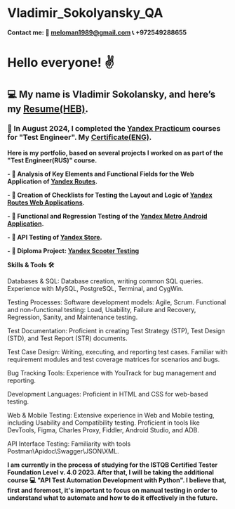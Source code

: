 # Vladimir_Sokolyansky_QA

**Contact me: 📧 meloman1989@gmail.com 📞 +972549288655**

# Hello everyone! ✌️
## 💻 My name is Vladimir Sokolansky, and here’s my [Resume(HEB)](https://drive.google.com/file/d/1VVVQkm0BWh9kAjdYYXeXvdNifxDSENBJ/view).
### 📝 In August 2024, I completed the [Yandex Practicum](https://practicum.yandex.ru/) courses for "Test Engineer". My [Сertificate(ENG)](https://drive.google.com/file/d/1ZTHs7CNX_7MdgNyAOjaBHHxlFnnHBhe_/view).

**Here is my portfolio, based on several projects I worked on as part of the "Test Engineer(RUS)" course.**

**- :page_facing_up: Analysis of Key Elements and Functional Fields for the Web Application of [Yandex Routes](https://docs.google.com/spreadsheets/d/16Piuv21_pt1afyliG-tiWUx9xBHUE87u25plMgAkE64/edit?gid=483862348#gid=483862348).**

**- :newspaper: Creation of Checklists for Testing the Layout and Logic of [Yandex Routes Web Applications](https://docs.google.com/document/d/1Ft5XXduJBn2-1McsWgn9yJZDpu23CKGuA49aUBqGx90/edit?tab=t.0).**

**- :iphone: Functional and Regression Testing of the [Yandex Metro Android Application](https://docs.google.com/document/d/1L5gOk_rl2XOW-NjiL5IjBEqZ5XXehSmHVsjo8MOPRDM/edit?tab=t.0).**

**- :satellite: API Testing of [Yandex Store](https://docs.google.com/document/d/1KW_NXQ9oeqQnLqcpqewLn095gM0EzQYVC6eTOLW7CDQ/edit?tab=t.0).**

**- :scroll: Diploma Project: [Yandex Scooter Testing](https://docs.google.com/document/d/1bAQ3Mf3YyvCP0K9X1_21hmNxKx2Vd59RBSBwl-iinIc/edit?tab=t.0)**

**Skills & Tools 🛠️**

Databases & SQL:
Database creation, writing common SQL queries.
Experience with MySQL, PostgreSQL, Terminal, and CygWin.

Testing Processes:
Software development models: Agile, Scrum.
Functional and non-functional testing: Load, Usability, Failure and Recovery, Regression, Sanity, and Maintenance testing.

Test Documentation:
Proficient in creating Test Strategy (STP), Test Design (STD), and Test Report (STR) documents.

Test Case Design:
Writing, executing, and reporting test cases.
Familiar with requirement modules and test coverage matrices for scenarios and bugs.

Bug Tracking Tools:
Experience with YouTrack for bug management and reporting.

Development Languages:
Proficient in HTML and CSS for web-based testing.

Web & Mobile Testing:
Extensive experience in Web and Mobile testing, including Usability and Compatibility testing.
Proficient in tools like DevTools, Figma, Charles Proxy, Fiddler, Android Studio, and ADB.

API Interface Testing:
Familiarity with tools Postman\Apidoc\Swagger\JSON\XML.

**I am currently in the process of studying for the ISTQB Certified Tester Foundation Level v. 4.0 2023. After that, I will be taking the additional course 💻 "API Test Automation Development with Python". I believe that, first and foremost, it's important to focus on manual testing in order to understand what to automate and how to do it effectively in the future.**


